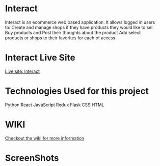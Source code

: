 # Interact

Interact is an ecommerce web based application. It allows logged in users to:
Create and manage shops if they have products they would like to sell
Buy products and Post their thoughts about the product
Add select products or shops to their favorites for each of access

# Interact Live Site

[Live site: Interact](https://interact-rntr.onrender.com)

# Technologies Used for this project

Python
React
JavaScript
Redux
Flask
CSS
HTML

# WIKI

[Checkout the wiki for more information](https://github.com/Kourani/capstone/wiki)



# ScreenShots 
